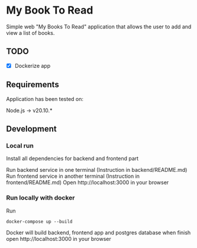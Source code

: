 # My Book To Read 

Simple web "My Books To Read" application that allows the user to add and view a list of books.

## TODO 

- [X] Dockerize app

## Requirements

Application has been tested on:

Node.js -> v20.10.*

## Development

### Local run 

Install all dependencies for backend and frontend part 

Run backend service in one terminal (Instruction in backend/README.md)
Run frontend service in another terminal (Instruction in frontend/README.md)
Open http://localhost:3000 in your browser

### Run locally with docker 

Run
```
docker-compose up --build
```

Docker will build backend, frontend app and postgres database when finish open http://localhost:3000 in your browser
